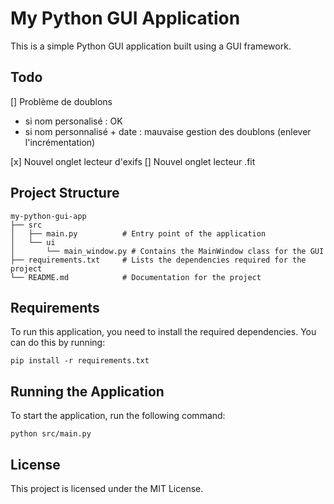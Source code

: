 # My Python GUI Application

This is a simple Python GUI application built using a GUI framework.

## Todo

[] Problème de doublons

- si nom personalisé : OK
- si nom personnalisé + date : mauvaise gestion des doublons (enlever l'incrémentation)

[x] Nouvel onglet lecteur d'exifs
[] Nouvel onglet lecteur .fit

## Project Structure

```
my-python-gui-app
├── src
│   ├── main.py          # Entry point of the application
│   └── ui
│       └── main_window.py # Contains the MainWindow class for the GUI
├── requirements.txt     # Lists the dependencies required for the project
└── README.md            # Documentation for the project
```

## Requirements

To run this application, you need to install the required dependencies. You can do this by running:

```
pip install -r requirements.txt
```

## Running the Application

To start the application, run the following command:

```
python src/main.py
```

## License

This project is licensed under the MIT License.
